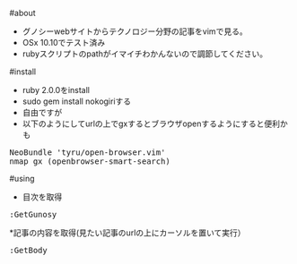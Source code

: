 #about
* グノシーwebサイトからテクノロジー分野の記事をvimで見る。
* OSx 10.10でテスト済み
* rubyスクリプトのpathがイマイチわかんないので調節してください。

#install
* ruby 2.0.0をinstall
* sudo gem install nokogiriする
* 自由ですが
* 以下のようにしてurlの上でgxするとブラウザopenするようにすると便利かも 
<pre>
NeoBundle 'tyru/open-browser.vim'
nmap gx <Plug>(openbrowser-smart-search)
</pre>


#using
* 目次を取得
<pre>
:GetGunosy
</pre>

*記事の内容を取得(見たい記事のurlの上にカーソルを置いて実行）
<pre>
:GetBody
</pre>
